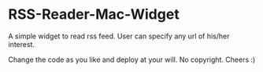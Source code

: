 RSS-Reader-Mac-Widget
=====================

A simple widget to read rss feed. User can specify any url of his/her interest.

Change the code as you like and deploy at your will. No copyright. Cheers :)